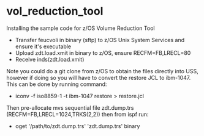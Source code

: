# vol_reduction_tool
Installing the sample code for z/OS Volume Reduction Tool


- Transfer feucvoli in binary (sftp) to z/OS Unix System Services and ensure it's executable
- Upload zdt.load.xmit in binary to z/OS, ensure RECFM=FB,LRECL=80
- Receive inds(zdt.load.xmit) 

Note you could do a git clone from z/OS to obtain the files directly into USS, however if doing so you will have to convert the restore JCL to ibm-1047. This can be done by running command: 
   - iconv -f iso8859-1 -t ibm-1047 restore > restore.jcl

Then pre-allocate mvs sequential file zdt.dump.trs (RECFM=FB,LRECL=1024,TRKS(2,2)) then from ispf run:
   - oget '/path/to/zdt.dump.trs' 'zdt.dump.trs' binary
